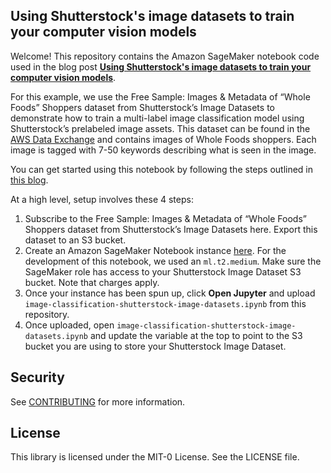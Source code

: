 ## Using Shutterstock's image datasets to train your computer vision models

Welcome! This repository contains the Amazon SageMaker notebook code used in the blog post [**Using Shutterstock's image datasets to train your computer vision models**](https://aws.amazon.com/data-exchange/).


For this example, we use the Free Sample: Images & Metadata of “Whole Foods” Shoppers dataset from Shutterstock’s Image Datasets to demonstrate how to train a multi-label image classification model using Shutterstock’s prelabeled image assets. This dataset can be found in the [AWS Data Exchange](https://aws.amazon.com/data-exchange/) and contains images of Whole Foods shoppers. Each image is tagged with 7-50 keywords describing what is seen in the image. 


You can get started using this notebook by following the steps outlined in [this blog](https://aws.amazon.com/data-exchange/). 

At a high level, setup involves these 4 steps:

1. Subscribe to the Free Sample: Images & Metadata of “Whole Foods” Shoppers dataset from Shutterstock’s Image Datasets here. Export this dataset to an S3 bucket.
2. Create an Amazon SageMaker Notebook instance [here](https://console.aws.amazon.com/sagemaker/home?region=us-east-1#/notebook-instances). For the development of this notebook, we used an `ml.t2.medium`. Make sure the SageMaker role has access to your Shutterstock Image Dataset S3 bucket. Note that charges apply.
3. Once your instance has been spun up, click **Open Jupyter** and upload `image-classification-shutterstock-image-datasets.ipynb` from this repository.
4. Once uploaded, open `image-classification-shutterstock-image-datasets.ipynb` and update the variable at the top to point to the S3 bucket you are using to store your Shutterstock Image Dataset.


## Security

See [CONTRIBUTING](CONTRIBUTING.md#security-issue-notifications) for more information.

## License

This library is licensed under the MIT-0 License. See the LICENSE file.


